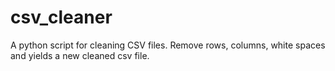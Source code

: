 # csv_cleaner
A python script for cleaning CSV files. Remove rows, columns, white spaces and yields a new cleaned csv file.

